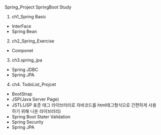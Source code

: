 Spring_Project
SpringBoot Study

1. ch1_Spring Basic
- InterFace
- Spring Bean

2. ch2_Spring_Exercise
- Componet

3. ch3.spring_jpa
- Spring JDBC
- Spring JPA

4. ch4. TodoList_Projcet
- BootStrap
- JSP(Java Server Page)
- JSTL(JSP 표준 태그 라이브러리로 자바코드를 html태그형식으로 간편하게 사용하기 위해 나온 라이브러리)
- Spring Boot Stater Validation
- Spring Security
- Spring JPA